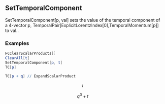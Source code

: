 ##  SetTemporalComponent 

SetTemporalComponent[p, val] sets the value of the temporal component of a 4-vector p, TemporalPair[ExplicitLorentzIndex[0],TemporalMomentum[p]] to val..

###  Examples 

```mathematica
FCClearScalarProducts[]
ClearAll[t]
SetTemporalComponent[p, t]
TC[p] 
 
TC[p + q] // ExpandScalarProduct
```

$$t$$

$$q^0+t$$